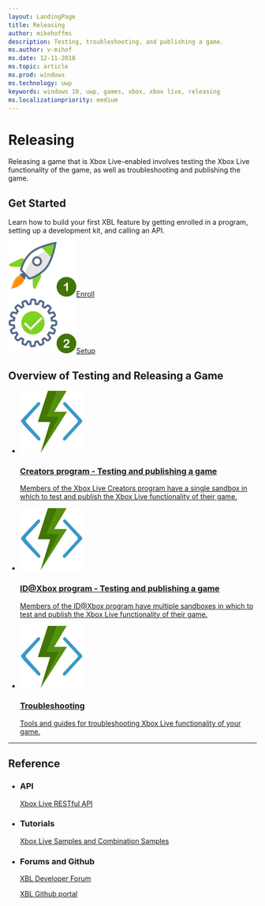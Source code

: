 ```yaml
---
layout: LandingPage
title: Releasing
author: mikehoffms
description: Testing, troubleshooting, and publishing a game.
ms.author: v-mihof
ms.date: 12-11-2018
ms.topic: article
ms.prod: windows
ms.technology: uwp
keywords: windows 10, uwp, games, xbox, xbox live, releasing
ms.localizationpriority: medium
---
```


<h1>Releasing</h1>
<p>Releasing a game that is Xbox Live-enabled involves testing the Xbox Live functionality of the game, as well as troubleshooting and publishing the game.</p>

<h2>Get Started</h2>
<p>Learn how to build your first XBL feature by getting enrolled in a program, setting up a development kit, and calling an API.</p>
<div class="ico48Case halfStack">
    <div class="ico48Link"><a href=""><img src="../images/common/enroll_step1_icon.svg"><span>Enroll</span></a></div>
    <div class="ico48Link"><a href=""><img src="../images/common/setup_step2_icon.svg"><span>Setup</span></a></div>
</div>

<h2>Overview of Testing and Releasing a Game</h2>
<ul class="cardsF panelContent cols cols2">
    <li>
        <a href="">
        <div class="cardSize">
            <div class="cardPadding">
                <div class="card">
                    <div class="cardImageOuter">
                        <div class="cardImage">
                            <img src="../images/common/xbl_real_time_activity_placeholder.svg" alt="Identity tutorial" />
                        </div>
                    </div>
                    <div class="cardText">
                        <h3>Creators program - Testing and publishing a game</h3>
                        <p>Members of the Xbox Live Creators program have a single sandbox in which to test and publish the Xbox Live functionality of their game.</p>
                    </div>
                </div>
            </div>
        </div>
        </a>
    </li>
    <li>
        <a href="">
        <div class="cardSize">
            <div class="cardPadding">
                <div class="card">
                    <div class="cardImageOuter">
                        <div class="cardImage">
                            <img src="../images/common/xbl_real_time_activity_placeholder.svg" alt="Multiplayer tutorials" />
                        </div>
                    </div>
                    <div class="cardText">
                        <h3>ID@Xbox program - Testing and publishing a game</h3>
                        <p>Members of the ID@Xbox program have multiple sandboxes in which to test and publish the Xbox Live functionality of their game.</p>
                    </div>
                </div>
            </div>
        </div>
        </a>
    </li>
    <li>
        <a href="">
        <div class="cardSize">
            <div class="cardPadding">
                <div class="card">
                    <div class="cardImageOuter">
                        <div class="cardImage">
                            <img src="../images/common/xbl_real_time_activity_placeholder.svg" alt="Publishing tutorial" />
                        </div>
                    </div>
                    <div class="cardText">
                        <h3>Troubleshooting</h3>
                        <p>Tools and guides for troubleshooting Xbox Live functionality of your game.</p>
                    </div>
                </div>
            </div>
        </div>
        </a>
    </li>
</ul>

<hr>
<h2>Reference</h2>
<ul class="panelContent cardsW">
    <li>
        <div class="cardSize">
            <div class="cardPadding">
                <div class="card">
                    <div class="cardText">
                        <h3>API</h3>
                        <p><a href="../xbox-live-rest/atoc-xboxlivews-reference.md">Xbox Live RESTful API</a></p>
                    </div>
                </div>
            </div>
        </div>
    </li>
    <li>
        <div class="cardSize">
            <div class="cardPadding">
                <div class="card">
                    <div class="cardText">
                        <h3>Tutorials</h3>
                        <p><a href="../samples.md">Xbox Live Samples and Combination Samples</a></p>
                     </div>
                </div>
            </div>
        </div>
    </li>
    <li>
        <div class="cardSize">
            <div class="cardPadding">
                <div class="card">
                    <div class="cardText">
                        <h3>Forums and Github </h3>
                        <p><a href="https://forums.xboxlive.com/index.html" data-linktype="absolute-path">XBL Developer Forum</a></p>
                        <p><a href="https://github.com/Microsoft/xbox-live-api" data-linktype="absolute-path">XBL Github portal</a></p>
                     </div>
                </div>
            </div>
        </div>
    </li>
</ul>
